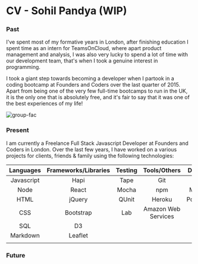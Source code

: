 # CV - Sohil Pandya (WIP)

### Past
I've spent most of my formative years in London, after finishing education I spent time as an intern for TeamsOnCloud, where apart product management and analysis, I was also very lucky to spend a lot of time with our development team, that's when I took a genuine interest in programming.

 I took a giant step towards becoming a developer when I partook in a coding bootcamp at Founders and Coders over the last quarter of 2015. Apart from being one of the very few full-time bootcamps to run in the UK, it is the only one that is absolutely free, and it's fair to say that it was one of the best experiences of my life!

![group-fac](https://cloud.githubusercontent.com/assets/2305591/12416209/fba9daf6-be97-11e5-88ac-d07304707fc9.jpg)

### Present

 I am currently a Freelance Full Stack Javascript Developer at Founders and Coders in London. Over the last few years, I have worked on a various projects for clients, friends & family using the following technologies:


| Languages | Frameworks/Libraries | Testing   | Tools/Others | Databases |
|:---------:|:--------------------:|:---------:|:------------:|:---------:|
| Javascript| Hapi              | Tape      | Git          | Redis|
| Node      | React             | Mocha     | npm          | MongoDB   |
| HTML      |    jQuery         | QUnit     |   Heroku     | PostgreSQL |
| CSS       |     Bootstrap     | Lab       | Amazon Web Services    | |
| SQL       |     D3            |           |              | |
|Markdown   |         Leaflet   |           |              | |
|           |                   |           |              | |

### Future



